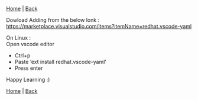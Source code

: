 [Home](https://debbiswal.github.io/Tech-BITE) \| [Back](https://debbiswal.github.io/Tech-BITE/#vs-code)

Dowload Adding from the below lonk :  
https://marketplace.visualstudio.com/items?itemName=redhat.vscode-yaml  

On Linux :  
Open vscode editor  
* Ctrl+p
* Paste ‘ext install redhat.vscode-yaml’
* Press enter

Happy Learning :)  

[Home](https://debbiswal.github.io/Tech-BITE) \| [Back](https://debbiswal.github.io/Tech-BITE/#vs-code)
